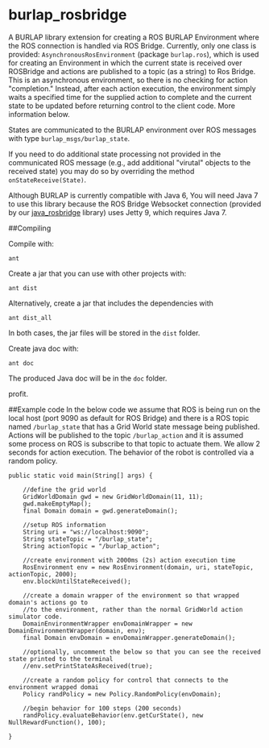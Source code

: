 burlap_rosbridge
================

A BURLAP library extension for creating a ROS BURLAP Environment where the ROS connection is handled via ROS Bridge.
Currently, only one class is provided: `AsynchronousRosEnvironment` (package `burlap.ros`), which is used for creating an Environment in which
the current state is received over ROSBridge and actions are published to a topic (as a string) to Ros Bridge. This is
an asynchronous environment, so there is no checking for action "completion." Instead, after each action execution,
the environment simply waits a specified time for the supplied action to complete and the current state to be updated
before returning control to the client code. More information below.

States are communicated to the BURLAP environment over ROS messages with type `burlap_msgs/burlap_state`.

If you need to do additional state processing not provided in the communicated ROS message (e.g., add additional "virutal" objects to the received state) you may do so by overriding the method `onStateReceive(State)`.

Although BURLAP is currently compatible with Java 6, You will need Java 7 to use this library because the ROS Bridge Websocket connection (provided by our [java_rosbridge](https://github.com/h2r/java_rosbridge) library) uses Jetty 9, which requires Java 7.

##Compiling

Compile with:

```
ant
```
Create a jar that you can use with other projects with:

```
ant dist
```

Alternatively, create a jar that includes the dependencies with 

```
ant dist_all
```

In both cases, the jar files will be stored in the `dist` folder.

Create java doc with:

```
ant doc
```

The produced Java doc will be in the `doc` folder.

profit.

##Example code
In the below code we assume that ROS is being run on the local host (port 9090 as default for ROS Bridge)
and there is a ROS topic named `/burlap_state` that has a Grid World state message being published.
Actions will be published to the topic `/burlap_action` and it is assumed some process on ROS is subscribe to that topic to actuate
them. We allow 2 seconds for action execution. The behavior of the robot is controlled via a random policy.

```
public static void main(String[] args) {

	//define the grid world
	GridWorldDomain gwd = new GridWorldDomain(11, 11);
	gwd.makeEmptyMap();
	final Domain domain = gwd.generateDomain();

	//setup ROS information
	String uri = "ws://localhost:9090";
	String stateTopic = "/burlap_state";
	String actionTopic = "/burlap_action";

	//create environment with 2000ms (2s) action execution time
	RosEnvironment env = new RosEnvironment(domain, uri, stateTopic, actionTopic, 2000);
	env.blockUntilStateReceived();

	//create a domain wrapper of the environment so that wrapped domain's actions go to
	//to the environment, rather than the normal GridWorld action simulator code.
	DomainEnvironmentWrapper envDomainWrapper = new DomainEnvironmentWrapper(domain, env);
	final Domain envDomain = envDomainWrapper.generateDomain();
	
	//optionally, uncomment the below so that you can see the received state printed to the terminal
	//env.setPrintStateAsReceived(true);

	//create a random policy for control that connects to the environment wrapped domai
	Policy randPolicy = new Policy.RandomPolicy(envDomain);
	
	//begin behavior for 100 steps (200 seconds)
	randPolicy.evaluateBehavior(env.getCurState(), new NullRewardFunction(), 100);

}

```

